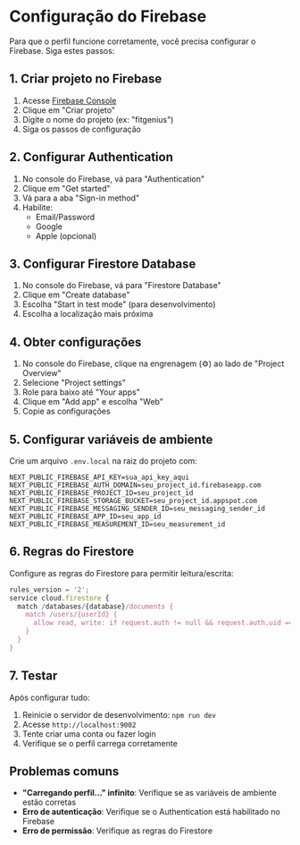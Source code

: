 # Configuração do Firebase

Para que o perfil funcione corretamente, você precisa configurar o Firebase. Siga estes passos:

## 1. Criar projeto no Firebase

1. Acesse [Firebase Console](https://console.firebase.google.com/)
2. Clique em "Criar projeto"
3. Digite o nome do projeto (ex: "fitgenius")
4. Siga os passos de configuração

## 2. Configurar Authentication

1. No console do Firebase, vá para "Authentication"
2. Clique em "Get started"
3. Vá para a aba "Sign-in method"
4. Habilite:
   - Email/Password
   - Google
   - Apple (opcional)

## 3. Configurar Firestore Database

1. No console do Firebase, vá para "Firestore Database"
2. Clique em "Create database"
3. Escolha "Start in test mode" (para desenvolvimento)
4. Escolha a localização mais próxima

## 4. Obter configurações

1. No console do Firebase, clique na engrenagem (⚙️) ao lado de "Project Overview"
2. Selecione "Project settings"
3. Role para baixo até "Your apps"
4. Clique em "Add app" e escolha "Web"
5. Copie as configurações

## 5. Configurar variáveis de ambiente

Crie um arquivo `.env.local` na raiz do projeto com:

```env
NEXT_PUBLIC_FIREBASE_API_KEY=sua_api_key_aqui
NEXT_PUBLIC_FIREBASE_AUTH_DOMAIN=seu_project_id.firebaseapp.com
NEXT_PUBLIC_FIREBASE_PROJECT_ID=seu_project_id
NEXT_PUBLIC_FIREBASE_STORAGE_BUCKET=seu_project_id.appspot.com
NEXT_PUBLIC_FIREBASE_MESSAGING_SENDER_ID=seu_messaging_sender_id
NEXT_PUBLIC_FIREBASE_APP_ID=seu_app_id
NEXT_PUBLIC_FIREBASE_MEASUREMENT_ID=seu_measurement_id
```

## 6. Regras do Firestore

Configure as regras do Firestore para permitir leitura/escrita:

```javascript
rules_version = '2';
service cloud.firestore {
  match /databases/{database}/documents {
    match /users/{userId} {
      allow read, write: if request.auth != null && request.auth.uid == userId;
    }
  }
}
```

## 7. Testar

Após configurar tudo:

1. Reinicie o servidor de desenvolvimento: `npm run dev`
2. Acesse `http://localhost:9002`
3. Tente criar uma conta ou fazer login
4. Verifique se o perfil carrega corretamente

## Problemas comuns

- **"Carregando perfil..." infinito**: Verifique se as variáveis de ambiente estão corretas
- **Erro de autenticação**: Verifique se o Authentication está habilitado no Firebase
- **Erro de permissão**: Verifique as regras do Firestore 
